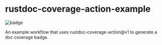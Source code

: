# rustdoc-coverage-action-example

![badge](https://img.shields.io/endpoint?url=https%3A%2F%2Fgist.githubusercontent.com%2Fbewee%2F7af9a0b9ffd24658ce9964baf703d802%2Fraw%2Fdoc-coverage.json)

An example workflow that uses rustdoc-coverage-action@v1 to generate a doc coverage badge.

